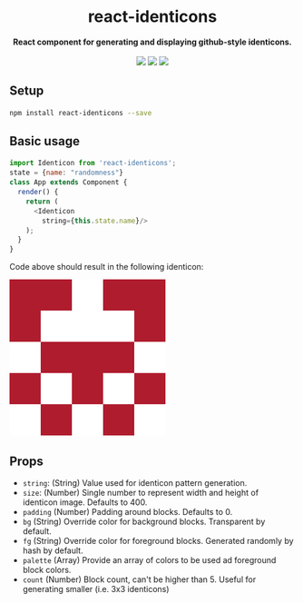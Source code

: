 <h1 align="center">react-identicons</h1>
<div align="center">
  <strong>React component for generating and displaying github-style identicons.</strong>
</div>
</br>
<div align="center">  
  <img src="https://img.shields.io/bundlephobia/min/react-identicons.svg"/>
  <img src="https://img.shields.io/npm/v/react-identicons.svg"/>
  <img src="https://img.shields.io/npm/l/react-identicons.svg"/>
</div>


## Setup

```bash
npm install react-identicons --save
```
## Basic usage

```javascript
import Identicon from 'react-identicons';
state = {name: "randomness"}
class App extends Component {
  render() {
    return (
      <Identicon
        string={this.state.name}/>
    );
  }
}
```
Code above should result in the following identicon:  

![Identicon](img/identicon.png)

## Props

* `string`: (String) Value used for identicon pattern generation.
* `size`: (Number) Single number to represent width and height of identicon image. Defaults to 400.
* `padding` (Number) Padding around blocks. Defaults to 0.
* `bg` (String) Override color for background blocks. Transparent by default.
* `fg` (String) Override color for foreground blocks. Generated randomly by hash by default.
* `palette` (Array) Provide an array of colors to be used ad foreground block colors.
* `count` (Number) Block count, can't be higher than 5. Useful for generating smaller (i.e. 3x3 identicons)